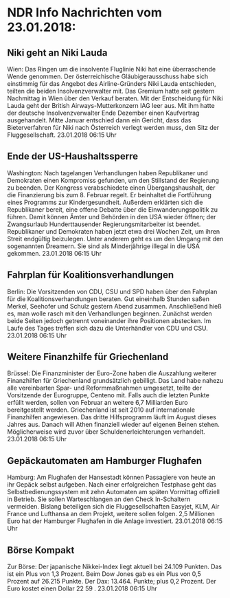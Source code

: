 # NDR Info Nachrichten vom 23.01.2018:


## Niki geht an Niki Lauda
Wien: Das Ringen um die insolvente Fluglinie Niki hat eine überraschende Wende genommen. Der österreichische Gläubigerausschuss habe sich einstimmig für das Angebot des Airline-Gründers Niki Lauda entschieden, teilten die beiden Insolvenzverwalter mit. Das Gremium hatte seit gestern Nachmittag in Wien über den Verkauf beraten. Mit der Entscheidung für Niki Lauda geht der British Airways-Mutterkonzern IAG leer aus. Mit ihm hatte der deutsche Insolvenzverwalter Ende Dezember einen Kaufvertrag ausgehandelt. Mitte Januar entschied dann ein Gericht, dass das Bieterverfahren für Niki nach Österreich verlegt werden muss, den Sitz der Fluggesellschaft. 23.01.2018 06:15 Uhr 

## Ende der US-Haushaltssperre
Washington: Nach tagelangen Verhandlungen haben Republikaner und Demokraten einen Kompromiss gefunden, um den Stillstand der Regierung zu beenden. Der Kongress verabschiedete einen Übergangshaushalt, der die Finanzierung bis zum 8. Februar regelt. Er beinhaltet die Fortführung eines Programms zur Kindergesundheit. Außerdem erklärten sich die Republikaner bereit, eine offene Debatte über die Einwanderungspolitik zu führen. Damit können Ämter und Behörden in den USA wieder öffnen; der Zwangsurlaub Hunderttausender Regierungsmitarbeiter ist beendet. Republikaner und Demokraten haben jetzt etwa drei Wochen Zeit, um ihren Streit endgültig beizulegen. Unter anderem geht es um den Umgang mit den sogenannten Dreamern. Sie sind als Minderjährige illegal in die USA gekommen. 23.01.2018 06:15 Uhr 

## Fahrplan für Koalitionsverhandlungen
Berlin:	Die Vorsitzenden von CDU, CSU und SPD haben über den Fahrplan für die Koalitionsverhandlungen beraten. Gut eineinhalb Stunden saßen Merkel, Seehofer und Schulz gestern Abend zusammen. Anschließend hieß es, man wolle rasch mit den Verhandlungen beginnen. Zunächst werden beide Seiten jedoch getrennt voneinander ihre Positionen abstecken. Im Laufe des Tages treffen sich dazu die Unterhändler von CDU und CSU. 23.01.2018 06:15 Uhr 

## Weitere Finanzhilfe für Griechenland
Brüssel:	Die Finanzminister der Euro-Zone haben die Auszahlung weiterer Finanzhilfen für Griechenland grundsätzlich gebilligt. Das Land habe nahezu alle vereinbarten Spar- und Reformmaßnahmen umgesetzt, teilte der Vorsitzende der Eurogruppe, Centeno mit. Falls auch die letzten Punkte erfüllt werden, sollen von Februar an weitere 6,7 Milliarden Euro bereitgestellt werden. Griechenland ist seit 2010 auf internationale Finanzhilfen angewiesen. Das dritte Hilfsprogramm läuft im August dieses Jahres aus. Danach will Athen finanziell wieder auf eigenen Beinen stehen. Möglicherweise wird zuvor über Schuldenerleichterungen verhandelt. 23.01.2018 06:15 Uhr 

## Gepäckautomaten am Hamburger Flughafen
Hamburg: Am Flughafen der Hansestadt können Passagiere von heute an ihr Gepäck selbst aufgeben. Nach einer erfolgreichen Testphase geht das Selbstbedienungssystem mit zehn Automaten am späten Vormittag offiziell in Betrieb. Sie sollen Warteschlangen an den Check In-Schaltern vermeiden. Bislang beteiligen sich die Fluggesellschaften Easyjet, KLM, Air France und Lufthansa an dem Projekt, weitere sollen folgen. 2,5 Millionen Euro hat der Hamburger Flughafen in die Anlage investiert. 23.01.2018 06:15 Uhr 

## Börse Kompakt
Zur Börse: Der japanische Nikkei-Index liegt aktuell bei  24.109  Punkten. Das ist ein Plus von  1,3  Prozent. Beim Dow Jones gab es ein Plus von  0,5  Prozent auf  26.215  Punkte. Der Dax:			13.464. Punkte; plus  0,2  Prozent. Der Euro kostet einen Dollar  22 59 . 23.01.2018 06:15 Uhr 
